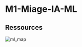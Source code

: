 # M1-Miage-IA-ML

## Ressources
![ml_map](https://github.com/user-attachments/assets/498f9c2d-0cb8-44d6-b4b7-be7aff54b96b)
